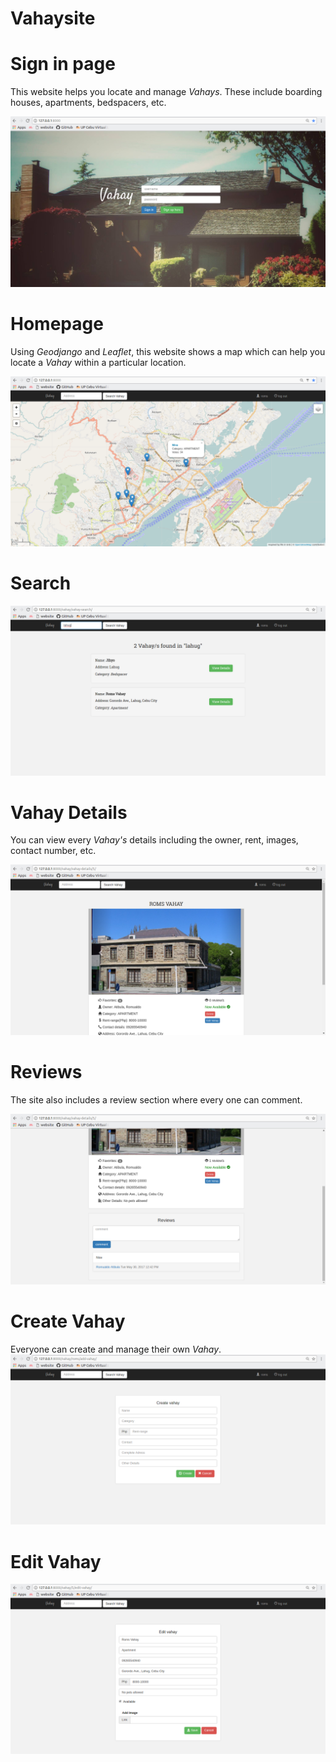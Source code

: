 # Vahaysite

# Sign in page
This website helps you locate and manage *Vahays*. These include boarding houses, apartments, bedspacers, etc.

![signin](/images/signin.png?raw=true)

# Homepage
Using *Geodjango* and *Leaflet*, this website shows a map which can help you locate a *Vahay* within a particular location.

![home](/images/home.png?raw=true)

# Search

![search](/images/search.png?raw=true)

# Vahay Details
You can view every *Vahay's* details including the owner, rent, images, contact number, etc.

![details](/images/details.png?raw=true)

# Reviews
The site also includes a review section where every one can comment. 

![reviews](/images/reviews.png?raw=true)

# Create Vahay
Everyone can create and manage their own *Vahay*.
![create](/images/create.png?raw=true)

# Edit Vahay

![edit](/images/edit.png?raw=true)


